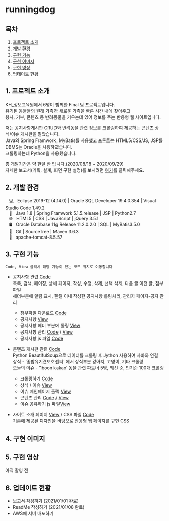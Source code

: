 # runningdog
## 목차
1. [프로젝트 소개](#1-프로젝트-소개)
2. [개발 환경](#2-개발-환경)
3. [구현 기능](#3-구현-기능)
4. [구현 이미지](#4-구현-이미지)
5. [구현 영상](#5-구현-영상)
6. [업데이트 현황](#6-업데이트-현황)

## 1. 프로젝트 소개
KH_정보교육원에서 6명이 함께한 Final 팀 프로젝트입니다.<br>
유기된 동물들의 원래 가족과 새로운 가족을 빠른 시간 내에 찾아주고<br>
봉사, 기부, 콘텐츠 등 반려동물을 키우는데 있어 정보를 주는 반응형 웹 사이트입니다.<br>

저는 공지사항게시판 CRUD와 반려동물 관련 정보를 크롤링하여 제공하는 콘텐츠 상식/이슈 게시판을 맡았습니다.<br>
Java와 Spring Framwork, MyBatis를 사용했고 프론트는 HTML5/CSS/JS, JSP를 DBMS는 Oracle을 사용하였습니다.<br>
크롤링하는데 Python을 사용했습니다.

총 개발기간은 약 한달 반 입니다.(2020/08/18 ~ 2020/09/29)<br>
자세한 보고서(기획, 설계, 화면 구현 설명)를 보시려면 [여기](https://drive.google.com/file/d/127KXohCfuYMI1BZzExAtZPy60RfR0oxD/view?usp=sharing)를 클릭해주세요.

## 2. 개발 환경
&nbsp;&nbsp; 💻 &nbsp; Eclipse 2019-12 (4.14.0) | Oracle SQL Developer 19.4.0.354 | Visual Studio Code 1.49.2 <br>
&nbsp;&nbsp; 🔨 &nbsp; Java 1.8 | Spring Framwork 5.1.5.release | JSP | Python2.7<br>
&nbsp;&nbsp; 🌐 &nbsp; HTML5 | CSS | JavaScript | jQuery 3.5.1 <br>
&nbsp;&nbsp; 🛢 &nbsp; Oracle Database 11g Release 11.2.0.2.0 | SQL | MyBatis3.5.0<br>
&nbsp;&nbsp; 🔧 &nbsp; Git | SourceTree | Maven 3.6.3<br>
&nbsp;&nbsp; 📡 &nbsp; apache-tomcat-8.5.57 <br>

## 3. 구현 기능
`Code, View 클릭시 해당 기능이 있는 코드 위치로 이동합니다`
- 공지사항 관련 [Code](https://github.com/Tiger200627/runningdog/tree/NOTICE5/src/main/java/com/kh/runningdog/notice)<br>
목록, 검색, 페이징, 상세 페이지, 작성, 수정, 삭제, 선택 삭제, 다음 글 이전 글, 첨부파일<br>
헤더부분에 알림 표시, 한달 이내 작성한 공지사항 롤링처리, 관리자 페이지-공지 관리 
  - 첨부파일 다운로드 [Code](https://github.com/Tiger200627/runningdog/blob/NOTICE5/src/main/java/com/kh/runningdog/notice/controller/NoticeFileDownLoadView.java)
  - 공지사항 [View](https://github.com/Tiger200627/runningdog/tree/NOTICE5/src/main/webapp/WEB-INF/views/notice)
  - 공지사항 헤더 부분에 롤링 [View](https://github.com/Tiger200627/runningdog/blob/NOTICE5/src/main/webapp/WEB-INF/views/include/header.jsp#L12)
  - 공지사항 관리 [Code](https://github.com/Tiger200627/runningdog/blob/NOTICE5/src/main/java/com/kh/runningdog/admin/notice/controller/AdminNoticeController.java) / 
  [View](https://github.com/Tiger200627/runningdog/tree/NOTICE5/src/main/webapp/WEB-INF/views/admin/userBoard)
  - 공지사항 js 파일 [Code](https://github.com/Tiger200627/runningdog/blob/NOTICE5/src/main/webapp/resources/common/js/notice.js)

- 콘텐츠 게시판 관련 [Code](https://github.com/Tiger200627/runningdog/tree/NOTICE5/src/main/java/com/kh/runningdog/contents)<br>
Python BeautifulSoup으로 데이터를 크롤링 후 Jython 사용하여 자바와 연결<br>
상식 - ‘종합유기견보호센터’ 에서 상식부분 강아지, 고양이, 기타 크롤링<br>
오늘의 이슈 - ‘1boon kakao’ 동물 관련 파트너 5명, 최신 순, 인기순 100개 크롤링
  - 크롤링하기 [Code](https://github.com/Tiger200627/runningdog/tree/NOTICE5/src/main/webapp/resources/contents_pythonFiles)
  - 상식 / 이슈 [View](https://github.com/Tiger200627/runningdog/tree/NOTICE5/src/main/webapp/WEB-INF/views/issue)
  - 이슈 메인페이지 출력 [View](https://github.com/Tiger200627/runningdog/blob/NOTICE5/src/main/webapp/WEB-INF/views/main/main.jsp#L145)
  - 콘텐츠 관리 [Code](https://github.com/Tiger200627/runningdog/blob/NOTICE5/src/main/java/com/kh/runningdog/admin/contents/controller/AdminContentsController.java) / 
  [View](https://github.com/Tiger200627/runningdog/tree/NOTICE5/src/main/webapp/WEB-INF/views/admin/contents)
  - 이슈 공유하기 js 파일[View](https://github.com/Tiger200627/runningdog/blob/NOTICE5/src/main/webapp/resources/common/js/issueShare.js)


- 사이트 소개 페이지 [View](https://github.com/Tiger200627/runningdog/blob/NOTICE5/src/main/webapp/WEB-INF/views/about/aboutView.jsp) / 
CSS 파일 [Code](https://github.com/Tiger200627/runningdog/blob/NOTICE5/src/main/webapp/resources/common/css/about.css)<br>
기존에 제공된 디자인을 바탕으로 반응형 웹 페이지를 구현 CSS

## 4. 구현 이미지

## 5. 구현 영상
아직 촬영 전

## 6. 업데이트 현황
- ~~보고서 작성하기~~ (2021/01/01 완료)
- ReadMe 작성하기  (2021/01/08 완료)
- AWS에 서버 배포하기
